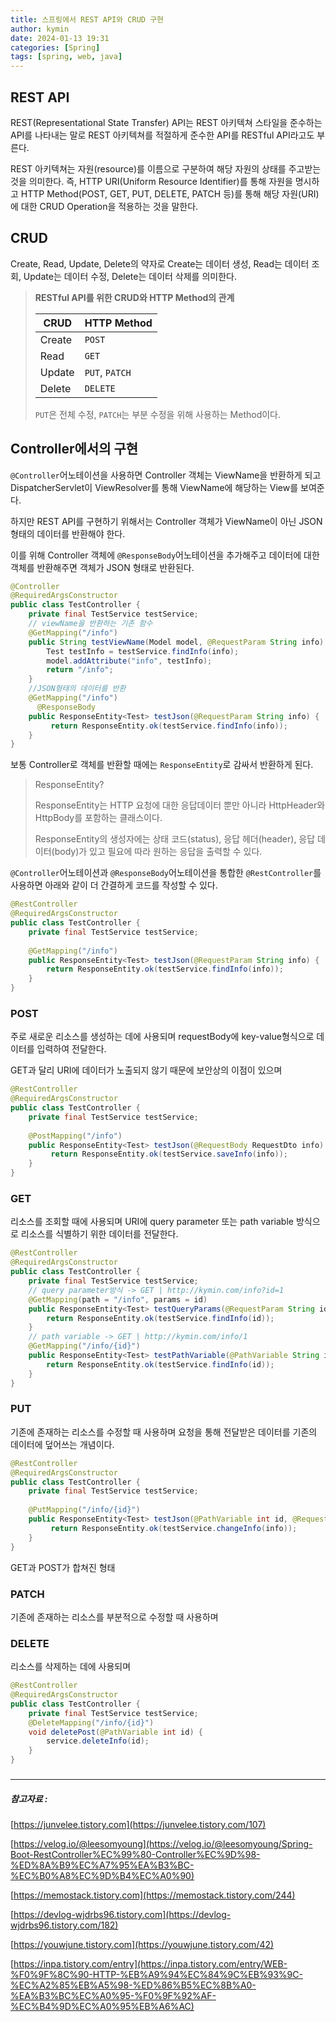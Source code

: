 ```yaml
---
title: 스프링에서 REST API와 CRUD 구현
author: kymin
date: 2024-01-13 19:31
categories: [Spring]
tags: [spring, web, java]
---
```



## REST API

REST(Representational State Transfer) API는 REST 아키텍쳐 스타일을 준수하는 API를 나타내는 말로 REST 아키텍쳐를 적절하게 준수한 API를 RESTful API라고도 부른다.

REST 아키텍쳐는 자원(resource)를 이름으로 구분하여 해당 자원의 상태를 주고받는 것을 의미한다. 즉, HTTP URI(Uniform Resource Identifier)를 통해 자원을 명시하고 HTTP Method(POST, GET, PUT, DELETE, PATCH 등)를 통해 해당 자원(URI)에 대한 CRUD Operation을 적용하는 것을 말한다.

## CRUD

Create, Read, Update, Delete의 약자로 Create는 데이터 생성, Read는 데이터 조회, Update는 데이터 수정, Delete는 데이터 삭제를 의미한다.

> **RESTful API를 위한 CRUD와 HTTP Method의 관계**
>
> | CRUD   | HTTP Method    |
> | ------ | -------------- |
> | Create | `POST`         |
> | Read   | `GET`          |
> | Update | `PUT`, `PATCH` |
> | Delete | `DELETE`       |
>
> `PUT`은 전체 수정, `PATCH`는 부분 수정을 위해 사용하는 Method이다.

## Controller에서의 구현

`@Controller`어노테이션을 사용하면 Controller 객체는 ViewName을 반환하게 되고 DispatcherServlet이 ViewResolver를 통해 ViewName에 해당하는 View를 보여준다.

하지만 REST API를 구현하기 위해서는 Controller 객체가 ViewName이 아닌 JSON형태의 데이터를 반환해야 한다.

이를 위해 Controller 객체에 `@ResponseBody`어노테이션을 추가해주고 데이터에 대한 객체를 반환해주면 객체가 JSON 형태로 반환된다.

```java
@Controller
@RequiredArgsConstructor
public class TestController {
  	private final TestService testService;
  	// viewName을 반환하는 기존 함수
    @GetMapping("/info")
    public String testViewName(Model model, @RequestParam String info) {
        Test testInfo = testService.findInfo(info);
        model.addAttribute("info", testInfo);
        return "/info";
    }
  	//JSON형태의 데이터를 반환
  	@GetMapping("/info")
	  @ResponseBody
  	public ResponseEntity<Test> testJson(@RequestParam String info) {
      	 return ResponseEntity.ok(testService.findInfo(info));
    }
}
```

보통 Controller로 객체를 반환할 때에는 `ResponseEntity`로 감싸서 반환하게 된다.

> ResponseEntity?
>
> ResponseEntity는 HTTP 요청에 대한 응답데이터 뿐만 아니라 HttpHeader와 HttpBody를 포함하는 클래스이다.
>
> ResponseEntity의 생성자에는 상태 코드(status), 응답 헤더(header), 응답 데이터(body)가 있고 필요에 따라 원하는 응답을 출력할 수 있다.

`@Controller`어노테이션과 `@ResponseBody`어노테이션을 통합한 `@RestController`를 사용하면 아래와 같이 더 간결하게 코드를 작성할 수 있다.

```java
@RestController
@RequiredArgsConstructor
public class TestController {
  	private final TestService testService;
  
  	@GetMapping("/info")
  	public ResponseEntity<Test> testJson(@RequestParam String info) {
       	return ResponseEntity.ok(testService.findInfo(info));
    }
}
```

### POST

주로 새로운 리소스를 생성하는 데에 사용되며 requestBody에 key-value형식으로 데이터를 입력하여 전달한다.

GET과 달리 URI에 데이터가 노출되지 않기 때문에 보안상의 이점이 있으며 

```java
@RestController
@RequiredArgsConstructor
public class TestController {
    private final TestService testService;
  	
    @PostMapping("/info")
    public ResponseEntity<Test> testJson(@RequestBody RequestDto info) {
      	 return ResponseEntity.ok(testService.saveInfo(info));
    }
}
```



### GET

리소스를 조회할 때에 사용되며 URI에 query parameter 또는 path variable 방식으로 리소스를 식별하기 위한 데이터를 전달한다.

```java
@RestController
@RequiredArgsConstructor
public class TestController {
   	private final TestService testService;
  	// query parameter방식 -> GET | http://kymin.com/info?id=1
   	@GetMapping(path = "/info", params = id)
  	public ResponseEntity<Test> testQueryParams(@RequestParam String id) {
       	return ResponseEntity.ok(testService.findInfo(id));
    }
    // path variable -> GET | http://kymin.com/info/1
   	@GetMapping("/info/{id}")
  	public ResponseEntity<Test> testPathVariable(@PathVariable String id) {
       	return ResponseEntity.ok(testService.findInfo(id));
    }
}
```



### PUT

기존에 존재하는 리소스를 수정할 때 사용하며 요청을 통해 전달받은 데이터를 기존의 데이터에 덮어쓰는 개념이다.

```java
@RestController
@RequiredArgsConstructor
public class TestController {
    private final TestService testService;
  	
    @PutMapping("/info/{id}")
    public ResponseEntity<Test> testJson(@PathVariable int id, @RequestBody RequestDto info) {
      	 return ResponseEntity.ok(testService.changeInfo(info));
    }
}
```

GET과 POST가 합쳐진 형태

### PATCH

기존에 존재하는 리소스를 부분적으로 수정할 때 사용하며 

### DELETE

리소스를 삭제하는 데에 사용되며 

```java
@RestController
@RequiredArgsConstructor
public class TestController {
   	private final TestService testService;
  	@DeleteMapping("/info/{id}")
  	void deletePost(@PathVariable int id) {
      	service.deleteInfo(id);
    }
}
```

### 

-----

##### 참고자료 :

[https://junvelee.tistory.com](https://junvelee.tistory.com/107)

[https://velog.io/@leesomyoung](https://velog.io/@leesomyoung/Spring-Boot-RestController%EC%99%80-Controller%EC%9D%98-%ED%8A%B9%EC%A7%95%EA%B3%BC-%EC%B0%A8%EC%9D%B4%EC%A0%90)

[https://memostack.tistory.com](https://memostack.tistory.com/244)

[https://devlog-wjdrbs96.tistory.com](https://devlog-wjdrbs96.tistory.com/182)

[https://youwjune.tistory.com](https://youwjune.tistory.com/42)

[https://inpa.tistory.com/entry](https://inpa.tistory.com/entry/WEB-%F0%9F%8C%90-HTTP-%EB%A9%94%EC%84%9C%EB%93%9C-%EC%A2%85%EB%A5%98-%ED%86%B5%EC%8B%A0-%EA%B3%BC%EC%A0%95-%F0%9F%92%AF-%EC%B4%9D%EC%A0%95%EB%A6%AC)
